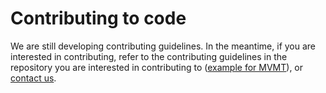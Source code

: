 # Contributing to code

We are still developing contributing guidelines. In the meantime, if you are interested in contributing, refer to the contributing guidelines in the repository you are interested in contributing to ([example for MVMT](https://github.com/open-forest-observatory/multiview-mapping-toolkit/blob/main/CONTRIBUTING.md)), or [contact us](https://github.com/orgs/open-forest-observatory/discussions).